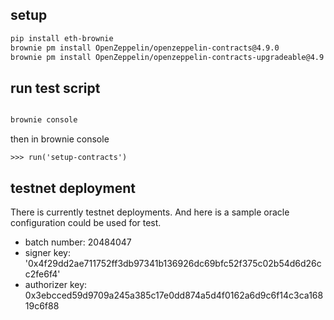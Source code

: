 ## setup

```bash
pip install eth-brownie
brownie pm install OpenZeppelin/openzeppelin-contracts@4.9.0
brownie pm install OpenZeppelin/openzeppelin-contracts-upgradeable@4.9.3
```

## run test script

```bash

brownie console
```

then in brownie console

```
>>> run('setup-contracts')
```

## testnet deployment

There is currently testnet deployments. And here is a sample oracle configuration could be used for test.

- batch number: 20484047
- signer key: '0x4f29dd2ae711752ff3db97341b136926dc69bfc52f375c02b54d6d26cc2fe6f4'
- authorizer key: 0x3ebcced59d9709a245a385c17e0dd874a5d4f0162a6d9c6f14c3ca16819c6f88
